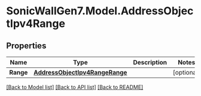 # SonicWallGen7.Model.AddressObjectIpv4Range

## Properties

Name | Type | Description | Notes
------------ | ------------- | ------------- | -------------
**Range** | [**AddressObjectIpv4RangeRange**](AddressObjectIpv4RangeRange.md) |  | [optional] 

[[Back to Model list]](../README.md#documentation-for-models) [[Back to API list]](../README.md#documentation-for-api-endpoints) [[Back to README]](../README.md)

